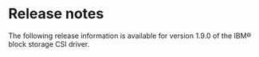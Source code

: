 # Release notes

The following release information is available for version 1.9.0 of the IBM® block storage CSI driver.

